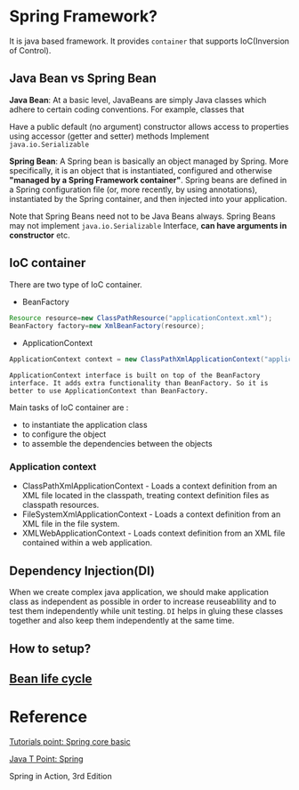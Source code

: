 

# Spring Framework?
It is java based framework. It provides `container` that supports IoC(Inversion of Control).

## Java Bean vs Spring Bean

**Java Bean**: At a basic level, JavaBeans are simply Java classes which adhere to certain coding conventions. For example, classes that

Have a public default (no argument) constructor
allows access to properties using accessor (getter and setter) methods
Implement `java.io.Serializable`

**Spring Bean**: A Spring bean is basically an object managed by Spring. More specifically, it is an object that is instantiated, configured and otherwise **"managed by a Spring Framework container"**. Spring beans are defined in a Spring configuration file (or, more recently, by using annotations), instantiated by the Spring container, and then injected into your application.

Note that Spring Beans need not to be Java Beans always. Spring Beans may not implement `java.io.Serializable` Interface, **can have arguments in constructor** etc.

## IoC container
There are two type of IoC container.
* BeanFactory
```java
Resource resource=new ClassPathResource("applicationContext.xml");  
BeanFactory factory=new XmlBeanFactory(resource);  
```
* ApplicationContext
```java
ApplicationContext context = new ClassPathXmlApplicationContext("applicationContext.xml");  
```

`ApplicationContext interface is built on top of the BeanFactory interface. It adds extra functionality than BeanFactory. So it is better to use ApplicationContext than BeanFactory.`

Main tasks of IoC container are :
* to instantiate the application class
* to configure the object
* to assemble the dependencies between the objects

### Application context
* ClassPathXmlApplicationContext - Loads a context definition from an XML file located in the classpath, treating context definition files as classpath resources.
* FileSystemXmlApplicationContext - Loads a context definition from an XML file in the file system.
* XMLWebApplicationContext - Loads context definition from an XML file contained within a web application.

## Dependency Injection(DI)
When we create complex java application, we should make application class as independent as possible in order to increase reuseablility and to test them independently while unit testing. `DI` helps in gluing these classes together and also keep them independently at the same time. 

## How to setup?

## [Bean life cycle](https://www.tutorialspoint.com/spring/spring_bean_life_cycle.htm)

# Reference
[Tutorials point: Spring core basic](https://www.tutorialspoint.com/spring/index.htm)

[Java T Point: Spring](https://www.javatpoint.com/spring-tutorial)

Spring in Action, 3rd Edition
